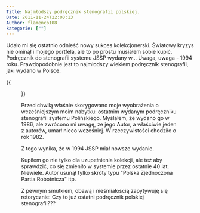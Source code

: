 ```yaml
---
Title: Najmłodszy podręcznik stenografii polskiej.
Date: 2011-11-24T22:00:13
Author: flamenco108
kategorie: [""]
---
```


Udało mi się ostatnio odnieść nowy sukces kolekcjonerski. Światowy
kryzys nie ominął i mojego portfela, ale to po prostu musiałem sobie
kupić. Podręcznik do stenografii systemu JSSP wydany w... Uwaga, uwaga -
1994 roku. Prawdopodobnie jest to najmłodszy wiekiem podręcznik
stenografii, jaki wydano w Polsce.

<!--
  [![]({filename}/wp-images/uploads/2011/11/1909986635-212x300.jpg){width="226" height="320"}](http://allegro.pl/nauka-stenografia-1-i1909986635.html)
  Okładka książki wyświetlona prosto z aukcji ;-) http://allegro.pl/nauka-stenografia-1-i1909986635.html
-->

{{<figure src="1909986635.jpg" title="Okładka książki wyświetlona prosto z aukcji ;-) http://allegro.pl/nauka-stenografia-1-i1909986635.html">}}


Przed chwilą właśnie skorygowano moje wyobrażenia o wcześniejszym moim
nabytku: ostatnim wydanym podręczniku stenografii systemu Polińskiego.
Myślałem, że wydano go w 1986, ale zwrócono mi uwagę, że jego Autor, a
właściwie jeden z autorów, umarł nieco wcześniej. W rzeczywistości
chodziło o rok 1982.

Z tego wynika, że w 1994 JSSP miał nowsze wydanie.

Kupiłem go nie tylko dla uzupełnienia kolekcji, ale też aby sprawdzić,
co się zmieniło w systemie przez  ostatnie 40 lat. Niewiele. Autor
usunął tylko skróty typu "Polska Zjednoczona Partia Robotnicza" itp.

Z pewnym smutkiem, obawą i nieśmiałością zapytywuję się retorycznie: Czy
to już ostatni podręcznik polskiej stenografii???
